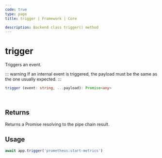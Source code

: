 ```yaml
---
code: true
type: page
title: trigger | Framework | Core

description: Backend class trigger() method
---
```


# trigger

<SinceBadge version="2.8.0" />

Triggers an event.

::: warning
If an internal event is triggered, the payload must be the same as the one usually expected.
:::

```ts
trigger (event: string, ...payload): Promise<any>
```

<br/>

## Returns

Returns a Promise resolving to the pipe chain result.

## Usage

```js
await app.trigger('prometheus:start-metrics')
```
